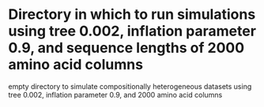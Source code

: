 # Directory in which to run simulations using tree 0.002, inflation parameter 0.9, and sequence lengths of 2000 amino acid columns

empty directory to simulate compositionally heterogeneous datasets using tree 0.002, inflation parameter 0.9, and 2000 amino acid columns
